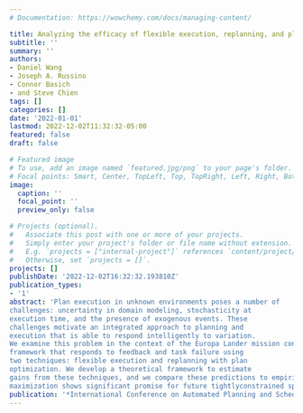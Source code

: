 ```yaml
---
# Documentation: https://wowchemy.com/docs/managing-content/

title: Analyzing the efficacy of flexible execution, replanning, and plan optimization for a planetary lander
subtitle: ''
summary: ''
authors:
- Daniel Wang
- Joseph A. Russino
- Connor Basich
- and Steve Chien
tags: []
categories: []
date: '2022-01-01'
lastmod: 2022-12-02T11:32:32-05:00
featured: false
draft: false

# Featured image
# To use, add an image named `featured.jpg/png` to your page's folder.
# Focal points: Smart, Center, TopLeft, Top, TopRight, Left, Right, BottomLeft, Bottom, BottomRight.
image:
  caption: ''
  focal_point: ''
  preview_only: false

# Projects (optional).
#   Associate this post with one or more of your projects.
#   Simply enter your project's folder or file name without extension.
#   E.g. `projects = ["internal-project"]` references `content/project/deep-learning/index.md`.
#   Otherwise, set `projects = []`.
projects: []
publishDate: '2022-12-02T16:32:32.193810Z'
publication_types:
- '1'
abstract: 'Plan execution in unknown environments poses a number of
challenges: uncertainty in domain modeling, stochasticity at
execution time, and the presence of exogenous events. These
challenges motivate an integrated approach to planning and
execution that is able to respond intelligently to variation.
We examine this problem in the context of the Europa Lander mission concept, and evaluate a planning and execution
framework that responds to feedback and task failure using
two techniques: flexible execution and replanning with plan
optimization. We develop a theoretical framework to estimate
gains from these techniques, and we compare these predictions to empirical results generated in simulation. These results indicate that an integrated approach to planning and execution leveraging flexible execution, replanning, and utility
maximization shows significant promise for future tightlyconstrained space missions that must address significant uncertainty.'
publication: '*International Conference on Automated Planning and Scheduling (ICAPS)*'
---
```

